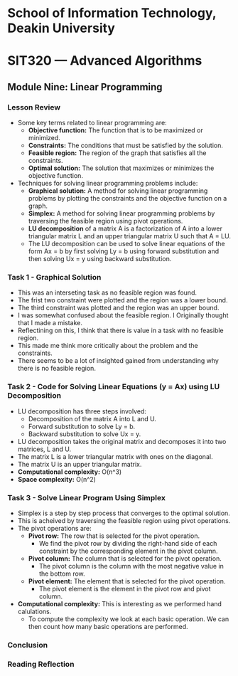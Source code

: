 # School of Information Technology, Deakin University
# SIT320 — Advanced Algorithms
## Module Nine: Linear Programming

### Lesson Review
- Some key terms related to linear programming are:
    - **Objective function:** The function that is to be maximized or minimized.
    - **Constraints:** The conditions that must be satisfied by the solution.
    - **Feasible region:** The region of the graph that satisfies all the constraints.
    - **Optimal solution:** The solution that maximizes or minimizes the objective function.
- Techniques for solving linear programming problems include:
    - **Graphical solution:** A method for solving linear programming problems by plotting the constraints and the objective function on a graph.
    - **Simplex:** A method for solving linear programming problems by traversing the feasible region using pivot operations.
    - **LU decomposition** of a matrix A is a factorization of A into a lower triangular matrix L and an upper triangular matrix U such that A = LU.
    - The LU decomposition can be used to solve linear equations of the form Ax = b by first solving Ly = b using forward substitution and then solving Ux = y using backward substitution.

### Task 1 - Graphical Solution
- This was an interseting task as no feasible region was found.
- The frist two constraint were plotted and the region was a lower bound.
- The third constraint was plotted and the region was an upper bound.
- I was somewhat confused about the feasible region. I Originally thought that I made a mistake.
- Reflectining on this, I think that there is value in a task with no feasible region.
- This made me think more critically about the problem and the constraints.
- There seems to be a lot of insighted gained from understanding why there is no feasible region.

### Task 2 - Code for Solving Linear Equations (y = Ax) using LU Decomposition
- LU decomposition has three steps involved:
    - Decomposition of the matrix A into L and U.
    - Forward substitution to solve Ly = b.
    - Backward substitution to solve Ux = y.
- LU decomposition takes the original matrix and decomposes it into two matrices, L and U.
- The matrix L is a lower triangular matrix with ones on the diagonal.
- The matrix U is an upper triangular matrix.
- **Computational complexity:** O(n^3)
- **Space complexity:** O(n^2)

### Task 3 - Solve Linear Program Using Simplex
- Simplex is a step by step process that converges to the optimal solution.
- This is acheived by traversing the feasible region using pivot operations.
- The pivot operations are:
    - **Pivot row:** The row that is selected for the pivot operation.
        - We find the pivot row by dividing the right-hand side of each constraint by the corresponding element in the pivot column.
    - **Pivot column:** The column that is selected for the pivot operation.
        - The pivot column is the column with the most negative value in the bottom row.
    - **Pivot element:** The element that is selected for the pivot operation.
        - The pivot element is the element in the pivot row and pivot column.
- **Computational complexity:** This is interesting as we performed hand calulations.
    - To compute the complexity we look at each basic operation. We can then count how many basic operations are performed.

### Conclusion

### Reading Reflection
